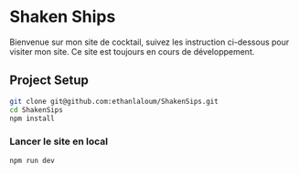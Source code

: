 # Shaken Ships

Bienvenue sur mon site de cocktail, suivez les instruction ci-dessous pour visiter mon site.
Ce site est toujours en cours de développement.

## Project Setup

```sh
git clone git@github.com:ethanlaloum/ShakenSips.git
cd ShakenSips
npm install
```

### Lancer le site en local

```sh
npm run dev
```
